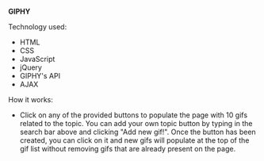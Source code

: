 <strong>GIPHY</strong>

Technology used:
<ul>
    <li>HTML</li>
    <li>CSS</li>
    <li>JavaScript</li>
    <li>jQuery</li>
    <li>GIPHY's API</li>
    <li>AJAX</li>
</ul>

How it works:
<ul>
    <li> Click on any of the provided buttons to populate the page with 10 gifs related to the topic. You can add your own topic button by typing in the search bar above and clicking "Add new gif!". Once the button has been created, you can click on it and new gifs will populate at the top of the gif list without removing gifs that are already present on the page.</li>
</ul>

